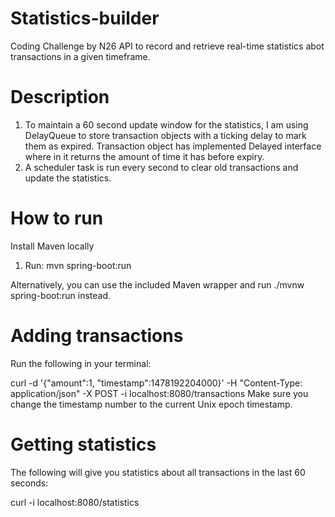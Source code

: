 # Statistics-builder
Coding Challenge by N26
API to record and retrieve real-time statistics abot transactions in a given timeframe.

# Description
  1. To maintain a 60 second update window for the statistics, I am using DelayQueue to store transaction objects with a ticking delay to mark them as expired. Transaction object has implemented Delayed interface where in it returns the amount of time it has before expiry.
  2. A scheduler task is run every second to clear old transactions and update the statistics.

# How to run

Install Maven locally

1. Run: mvn spring-boot:run

Alternatively, you can use the included Maven wrapper and run ./mvnw spring-boot:run instead.

# Adding transactions

Run the following in your terminal:

curl -d '{"amount":1, "timestamp":1478192204000}' -H "Content-Type: application/json" -X POST -i localhost:8080/transactions
Make sure you change the timestamp number to the current Unix epoch timestamp.

# Getting statistics

The following will give you statistics about all transactions in the last 60 seconds:

curl -i localhost:8080/statistics
